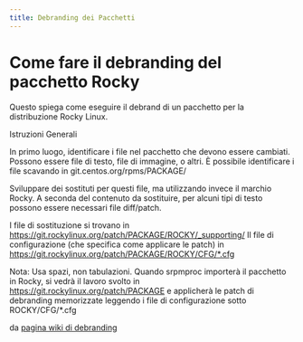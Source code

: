 ```yaml
---
title: Debranding dei Pacchetti
---
```


# Come fare il debranding del pacchetto Rocky

Questo spiega come eseguire il debrand di un pacchetto per la distribuzione Rocky Linux.


Istruzioni Generali

In primo luogo, identificare i file nel pacchetto che devono essere cambiati. Possono essere file di testo, file di immagine, o altri. È possibile identificare i file scavando in git.centos.org/rpms/PACKAGE/

Sviluppare dei sostituti per questi file, ma utilizzando invece il marchio Rocky. A seconda del contenuto da sostituire, per alcuni tipi di testo possono essere necessari file diff/patch.

I file di sostituzione si trovano in https://git.rockylinux.org/patch/PACKAGE/ROCKY/_supporting/ Il file di configurazione (che specifica come applicare le patch) in https://git.rockylinux.org/patch/PACKAGE/ROCKY/CFG/*.cfg

Nota: Usa spazi, non tabulazioni. Quando srpmproc importerà il pacchetto in Rocky, si vedrà il lavoro svolto in https://git.rockylinux.org/patch/PACKAGE e applicherà le patch di debranding memorizzate leggendo i file di configurazione sotto ROCKY/CFG/*.cfg


da [pagina wiki di debranding](https://wiki.rockylinux.org/team/release_engineering/debranding/)
